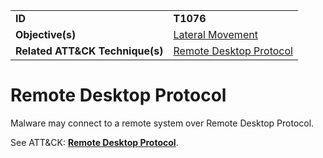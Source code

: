 |||
|---------|------------------------|
|**ID**|**T1076**|
|**Objective(s)**|[Lateral Movement](https://github.com/MAECProject/malware-behaviors/tree/master/lateral-movement)|
|**Related ATT&CK Technique(s)**|[Remote Desktop Protocol](https://attack.mitre.org/techniques/T1076)|


Remote Desktop Protocol
=======================
Malware may connect to a remote system over Remote Desktop Protocol. 

See ATT&CK: [**Remote Desktop Protocol**](https://attack.mitre.org/techniques/T1076).